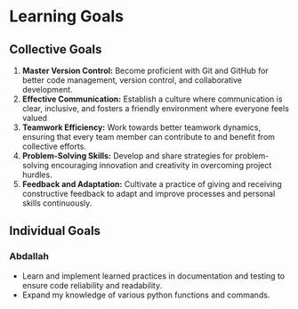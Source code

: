 # Learning Goals

## Collective Goals

  1. **Master Version Control:** Become proficient with Git and GitHub for better
  code management, version control, and collaborative development.
  2. **Effective Communication:** Establish a culture where communication is
  clear, inclusive, and fosters a friendly environment where everyone feels valued
  3. **Teamwork Efficiency:** Work towards better teamwork dynamics, ensuring that
  every team member can contribute to and benefit from collective efforts.
  4. **Problem-Solving Skills:** Develop and share strategies for problem-solving
  encouraging innovation and creativity in overcoming project hurdles.
  5. **Feedback and Adaptation:** Cultivate a practice of giving and receiving
  constructive feedback to adapt and improve processes and personal skills continuously.

## Individual Goals

### **Abdallah**
  
- Learn and implement learned practices in documentation and testing to ensure
  code reliability and readability.
- Expand my knowledge of various python functions and commands.
